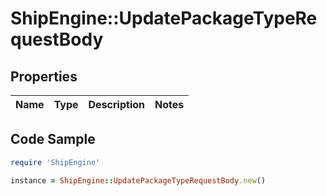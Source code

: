 # ShipEngine::UpdatePackageTypeRequestBody

## Properties

Name | Type | Description | Notes
------------ | ------------- | ------------- | -------------

## Code Sample

```ruby
require 'ShipEngine'

instance = ShipEngine::UpdatePackageTypeRequestBody.new()
```


